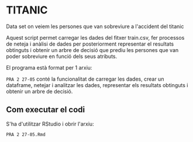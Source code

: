 # TITANIC
Data set on veiem les persones que van sobreviure a l'accident del titanic


Aquest script permet carregar les dades del fitxer train.csv, fer processos de neteja i anàlisi de dades per posteriorment representar el resultats obtinguts i obtenir un arbre de decisió que prediu les persones que van poder sobreviure en funció dels seus atributs.

El programa està format per 1 arxiu:

`PRA 2 27-05` conté la funcionalitat de carregar les dades, crear un dataframe, netejar i analitzar les dades, representar els resultats obtinguts i obtenir un arbre de decisió.

## Com executar el codi

S'ha d'utilitzar RStudio i obrir l'arxiu:

```
PRA 2 27-05.Rmd
```
